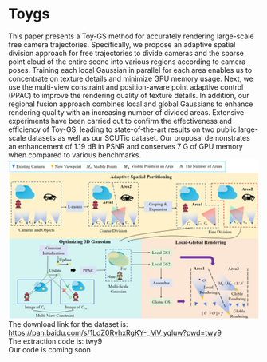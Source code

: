 # Toygs
This paper presents a Toy-GS method for accurately rendering large-scale free camera trajectories. Specifically, we propose an adaptive spatial division approach for free trajectories to divide cameras
and the sparse point cloud of the entire scene into various
regions according to camera poses. Training each local Gaussian in parallel for each area enables us to concentrate on texture details and minimize GPU memory usage. Next, we use
the multi-view constraint and position-aware point adaptive
control (PPAC) to improve the rendering quality of texture
details. In addition, our regional fusion approach combines
local and global Gaussians to enhance rendering quality with
an increasing number of divided areas. Extensive experiments
have been carried out to confirm the effectiveness and efficiency of Toy-GS, leading to state-of-the-art results on two
public large-scale datasets as well as our SCUTic dataset. Our
proposal demonstrates an enhancement of 1.19 dB in PSNR
and conserves 7 G of GPU memory when compared to various benchmarks.
[![image](https://github.com/Xiaohan-Z/Toygs/blob/main/pipline.png)](https://github.com/Xiaohan-Z/Toygs/blob/main/pipline.png)
The download link for the dataset is: https://pan.baidu.com/s/1LdZ0RvhxRgKY-_MV_yqluw?pwd=twy9 <br>
The extraction code is: twy9 <br>
Our code is coming soon


